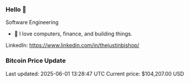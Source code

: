 ### Hello 🤙  

Software Engineering

- 🔭 I love computers, finance, and building things.
  
LinkedIn: https://www.linkedin.com/in/thejustinbishop/  


























































































































































































































































































































































































































































































































































































### Bitcoin Price Update
Last updated: 2025-06-01 13:28:47 UTC
Current price: $104,207.00 USD
